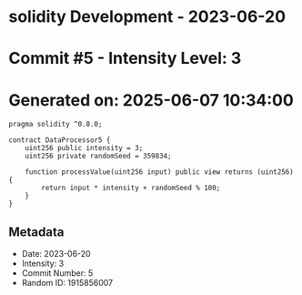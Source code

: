 ﻿# solidity Development - 2023-06-20
# Commit #5 - Intensity Level: 3
# Generated on: 2025-06-07 10:34:00
```solidity
pragma solidity ^0.8.0;

contract DataProcessor5 {
    uint256 public intensity = 3;
    uint256 private randomSeed = 359834;

    function processValue(uint256 input) public view returns (uint256) {
        return input * intensity + randomSeed % 100;
    }
}
```
## Metadata
- Date: 2023-06-20
- Intensity: 3
- Commit Number: 5
- Random ID: 1915856007
